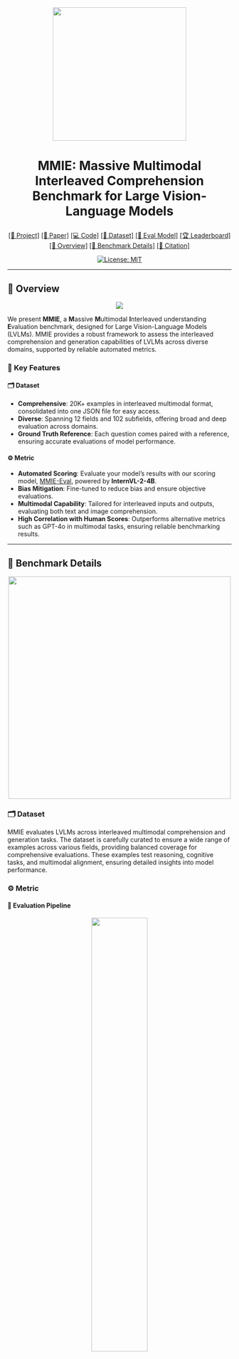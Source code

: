 <div align="center">
<img src='https://cdn-uploads.huggingface.co/production/uploads/65941852f0152a21fc860f79/hLXIpSd7PzouZx0FULvgP.png'  width=300px>

# <p align="center"><b>MMIE: Massive Multimodal Interleaved Comprehension Benchmark for Large Vision-Language Models</b></p>
<p align="center">
<a href="https://mmie-bench.github.io">[📖 Project]</a>
<a href="https://arxiv.org/abs/xxxxx">[📄 Paper]</a>
<a href="https://github.com/Lillianwei-h/MMIE">[💻 Code]</a>
<a href="https://huggingface.co/datasets/MMIE/MMIE">[📝 Dataset]</a>
<a href="https://huggingface.co/MMIE/MMIE-Eval">[🤖 Eval Model]</a>
<a href="https://huggingface.co/spaces/MMIE/Leaderboard">[🏆 Leaderboard]</a>
<a href="#%F0%9F%8C%9F-overview">[🌟 Overview]</a>
<a href="#%F0%9F%94%A7-benchmark-details">[🔧 Benchmark Details]</a>
<a href="#%F0%9F%9A%A9-citation">[🚩 Citation]</a>
</p>

[![License: MIT](https://img.shields.io/badge/License-MIT-blue.svg)](https://opensource.org/license/mit)

---
</div>

## 🌟 Overview

<div align="center">
<img src='https://cdn-uploads.huggingface.co/production/uploads/65941852f0152a21fc860f79/Ks9yJtJh7fcyNJSUcKg-0.jpeg'>
</div>

We present **MMIE**, a **M**assive **M**ultimodal **I**nterleaved understanding **E**valuation benchmark, designed for Large Vision-Language Models (LVLMs). MMIE provides a robust framework to assess the interleaved comprehension and generation capabilities of LVLMs across diverse domains, supported by reliable automated metrics.

### 🔑 Key Features

#### 🗂 Dataset
- **Comprehensive**: 20K+ examples in interleaved multimodal format, consolidated into one JSON file for easy access.
- **Diverse**: Spanning 12 fields and 102 subfields, offering broad and deep evaluation across domains.
- **Ground Truth Reference**: Each question comes paired with a reference, ensuring accurate evaluations of model performance.

#### ⚙️ Metric
- **Automated Scoring**: Evaluate your model’s results with our scoring model, [MMIE-Eval](https://huggingface.co/MMIE/MMIE-Eval), powered by **InternVL-2-4B**.
- **Bias Mitigation**: Fine-tuned to reduce bias and ensure objective evaluations.
- **Multimodal Capability**: Tailored for interleaved inputs and outputs, evaluating both text and image comprehension.
- **High Correlation with Human Scores**: Outperforms alternative metrics such as GPT-4o in multimodal tasks, ensuring reliable benchmarking results.

---
## 🔧 Benchmark Details

<div align="center">
<img src='https://cdn-uploads.huggingface.co/production/uploads/65941852f0152a21fc860f79/vrsgjTBcBYfZTdMQiJ1uC.png' width=500px>
</div>

### 🗂 Dataset
MMIE evaluates LVLMs across interleaved multimodal comprehension and generation tasks. The dataset is carefully curated to ensure a wide range of examples across various fields, providing balanced coverage for comprehensive evaluations. These examples test reasoning, cognitive tasks, and multimodal alignment, ensuring detailed insights into model performance.

### ⚙️ Metric

#### 🔄 Evaluation Pipeline
<div align="center">
<img src='https://cdn-uploads.huggingface.co/production/uploads/65941852f0152a21fc860f79/62MV7dB2_p2ptb2JXb6GH.png' width=50%>
</div>

The MMIE evaluation metric is built on **InternVL-2-4B**, a high-performing vision-language model fine-tuned for multimodal reasoning. This pipeline evaluates models using:
- **Text Quality**: Clarity, coherence, and grammar.
- **Image Quality**: Vividness and accuracy of image descriptions.
- **Text-Image Coherence**: How well visual descriptions support the narrative.
- **Stylistic Consistency**: Consistent style and structure throughout text and images.

#### 📊 Results

<div align="center">
<img src='https://cdn-uploads.huggingface.co/production/uploads/65941852f0152a21fc860f79/YmDZxBR7OtWra5F016igi.png' width=90%>
</div>

*Note: Higher values indicate better performance for Pearson and Cosine Similarity, while lower values are better for MSE and MAE.*

The MMIE evaluation metric achieves high correlations with human annotations in all aspects of multimodal comprehension and generation. It consistently outperforms other metrics, like GPT-4o, making it ideal for large-scale model benchmarking and comparison.

---


## Setup
We have host MMIE dataset on [HuggingFace]("https://huggingface.co/datasets/MMIE/MMIE"), where you should request access on this page first and shall be automatically approved.
Please download all the files in this repository and unzip `images.tar.gz` to get all images. We also provide `overview.json`, which is an example of the format of our dataset.


## Model Evaluation
### Setup
#### Dataset Preparation
Your to-eval data format should be:
```
[
    {
        "id": "",
        "question": [
            {
                "text": "...",
                "image": LOCAL_PATH_TO_THE_IMAGE or null
            },
            ...
        ],
        "answer": [
            {
                "text": "...",
                "image": LOCAL_PATH_TO_THE_IMAGE or null
            },
            ...
        ],
        "model": "gt",
        "gt_answer": [
            {
                "text": "...",
                "image": LOCAL_PATH_TO_THE_IMAGE or null
            },
            ...
        ]
    },
    ...
]
```

Make sure the file structure be:
```
INPUT_DIR
    |INPUT_FILE(data.json)
    |images
        |0.png
        |1.png
        |...
```

#### Installation
- Clone code from this repo
```bash
git clone https://github.com/Lillianwei-h/MMIE
cd MMIE
```
- Build environment
```bash
conda create -n MMIE python=3.11
conda activate MMIE
pip install -r requirements.txt
```

#### Model Preparation
You can download our [MMIE-Eval](https://huggingface.co/Lillianwei/MMIE-Eval) model on huggingface.
You can also refer to the document of [InternVL 2.0](https://internvl.readthedocs.io/en/latest/internvl2.0/introduction.html) to find more details since MMIE-Eval is a fine-tuned version of InternVL 2.0 4B.

#### Run
```bash
python main.py --model_path PATH_TO_MMIE-Eval --input_dir INPUT_DIR --input_file INPUT_FILE
```

The output file should be at `./eval_outputs/eval_result.json` by default. You can also use arguments `--output_dir` and `--output_file` to specify your intended output position.

## Citation

If you find our benchmark useful in your research, please kindly consider citing us:

```bibtex
@article{xxx
}
